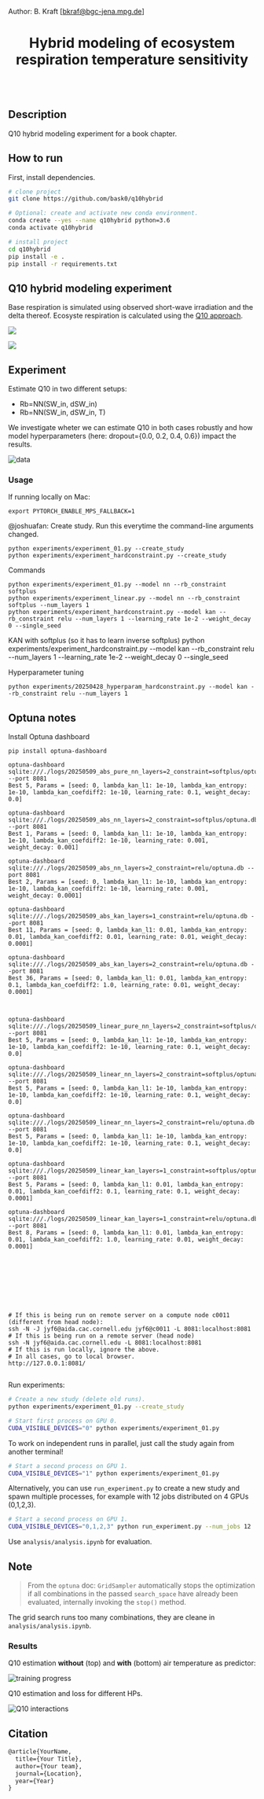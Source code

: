 
Author: B. Kraft [bkraf@bgc-jena.mpg.de]

<div align="center">

# Hybrid modeling of ecosystem respiration temperature sensitivity

</div><br><br>

## Description

Q10 hybrid modeling experiment for a book chapter.

## How to run

First, install dependencies.

```bash
# clone project
git clone https://github.com/bask0/q10hybrid

# Optional: create and activate new conda environment.
conda create --yes --name q10hybrid python=3.6
conda activate q10hybrid

# install project
cd q10hybrid
pip install -e .
pip install -r requirements.txt
```

## Q10 hybrid modeling experiment

Base respiration is simulated using observed short-wave irradiation and the delta thereof. Ecosyste respiration is calculated using the [Q10 approach](https://en.wikipedia.org/wiki/Q10_(temperature_coefficient)).

<img src="https://render.githubusercontent.com/render/math?math=Rb_\mathrm{syn} = f(W_\mathrm{in, pot}, \Delta SW_\mathrm{in, pot})"><br>

<img src="https://render.githubusercontent.com/render/math?math=RECO_\mathrm{syn} = Rb_\mathrm{syn} \cdot 1.5^{0.1 \cdot (TA - 15.0)}">

## Experiment

Estimate Q10 in two different setups:

* Rb=NN(SW_in, dSW_in)
* Rb=NN(SW_in, dSW_in, T)

We investigate wheter we can estimate Q10 in both cases robustly and how model hyperparameters (here: dropout={0.0, 0.2, 0.4, 0.6}) impact the results.

![data](/analysis/plots/data.png)

### Usage

If running locally on Mac:
```
export PYTORCH_ENABLE_MPS_FALLBACK=1
```

@joshuafan:
Create study. Run this everytime the command-line arguments changed.
```
python experiments/experiment_01.py --create_study
python experiments/experiment_hardconstraint.py --create_study

```

Commands
```
python experiments/experiment_01.py --model nn --rb_constraint softplus
python experiments/experiment_linear.py --model nn --rb_constraint softplus --num_layers 1
python experiments/experiment_hardconstraint.py --model kan --rb_constraint relu --num_layers 1 --learning_rate 1e-2 --weight_decay 0 --single_seed
```

KAN with softplus (so it has to learn inverse softplus)
python experiments/experiment_hardconstraint.py --model kan --rb_constraint relu --num_layers 1 --learning_rate 1e-2 --weight_decay 0 --single_seed


Hyperparameter tuning
```
python experiments/20250428_hyperparam_hardconstraint.py --model kan --rb_constraint relu --num_layers 1 
```


## Optuna notes

Install Optuna dashboard
```
pip install optuna-dashboard

optuna-dashboard sqlite:///./logs/20250509_abs_pure_nn_layers=2_constraint=softplus/optuna.db --port 8081
Best 5, Params = [seed: 0, lambda_kan_l1: 1e-10, lambda_kan_entropy: 1e-10, lambda_kan_coefdiff2: 1e-10, learning_rate: 0.1, weight_decay: 0.0]

optuna-dashboard sqlite:///./logs/20250509_abs_nn_layers=2_constraint=softplus/optuna.db --port 8081
Best 1, Params = [seed: 0, lambda_kan_l1: 1e-10, lambda_kan_entropy: 1e-10, lambda_kan_coefdiff2: 1e-10, learning_rate: 0.001, weight_decay: 0.001]

optuna-dashboard sqlite:///./logs/20250509_abs_nn_layers=2_constraint=relu/optuna.db --port 8081
Best 2, Params = [seed: 0, lambda_kan_l1: 1e-10, lambda_kan_entropy: 1e-10, lambda_kan_coefdiff2: 1e-10, learning_rate: 0.001, weight_decay: 0.0001]

optuna-dashboard sqlite:///./logs/20250509_abs_kan_layers=1_constraint=relu/optuna.db --port 8081
Best 11, Params = [seed: 0, lambda_kan_l1: 0.01, lambda_kan_entropy: 0.01, lambda_kan_coefdiff2: 0.01, learning_rate: 0.01, weight_decay: 0.0001]

optuna-dashboard sqlite:///./logs/20250509_abs_kan_layers=2_constraint=relu/optuna.db --port 8081
Best 36, Params = [seed: 0, lambda_kan_l1: 0.01, lambda_kan_entropy: 0.1, lambda_kan_coefdiff2: 1.0, learning_rate: 0.01, weight_decay: 0.0001]



optuna-dashboard sqlite:///./logs/20250509_linear_pure_nn_layers=2_constraint=softplus/optuna.db --port 8081
Best 5, Params = [seed: 0, lambda_kan_l1: 1e-10, lambda_kan_entropy: 1e-10, lambda_kan_coefdiff2: 1e-10, learning_rate: 0.1, weight_decay: 0.0]

optuna-dashboard sqlite:///./logs/20250509_linear_nn_layers=2_constraint=softplus/optuna.db --port 8081
Best 5, Params = [seed: 0, lambda_kan_l1: 1e-10, lambda_kan_entropy: 1e-10, lambda_kan_coefdiff2: 1e-10, learning_rate: 0.1, weight_decay: 0.0]

optuna-dashboard sqlite:///./logs/20250509_linear_nn_layers=2_constraint=relu/optuna.db --port 8081
Best 5, Params = [seed: 0, lambda_kan_l1: 1e-10, lambda_kan_entropy: 1e-10, lambda_kan_coefdiff2: 1e-10, learning_rate: 0.1, weight_decay: 0.0]

optuna-dashboard sqlite:///./logs/20250509_linear_kan_layers=1_constraint=softplus/optuna.db --port 8081
Best 5, Params = [seed: 0, lambda_kan_l1: 0.01, lambda_kan_entropy: 0.01, lambda_kan_coefdiff2: 0.1, learning_rate: 0.1, weight_decay: 0.0001]

optuna-dashboard sqlite:///./logs/20250509_linear_kan_layers=1_constraint=relu/optuna.db --port 8081
Best 8, Params = [seed: 0, lambda_kan_l1: 0.01, lambda_kan_entropy: 0.01, lambda_kan_coefdiff2: 1.0, learning_rate: 0.01, weight_decay: 0.0001]









# If this is being run on remote server on a compute node c0011 (different from head node):
ssh -N -J jyf6@aida.cac.cornell.edu jyf6@c0011 -L 8081:localhost:8081
# If this is being run on a remote server (head node)
ssh -N jyf6@aida.cac.cornell.edu -L 8081:localhost:8081
# If this is run locally, ignore the above.
# In all cases, go to local browser.
http://127.0.0.1:8081/


```



Run experiments:

```bash
# Create a new study (delete old runs).
python experiments/experiment_01.py --create_study
```

```bash
# Start first process on GPU 0.
CUDA_VISIBLE_DEVICES="0" python experiments/experiment_01.py
```

To work on independent runs in parallel, just call the study again from another terminal!

```bash
# Start a second process on GPU 1.
CUDA_VISIBLE_DEVICES="1" python experiments/experiment_01.py
```

Alternatively, you can use `run_experiment.py` to create a new study and spawn multiple processes, for example with 12 jobs distributed
on 4 GPUs (0,1,2,3). 
```bash
# Start a second process on GPU 1.
CUDA_VISIBLE_DEVICES="0,1,2,3" python run_experiment.py --num_jobs 12
```

Use `analysis/analysis.ipynb` for evaluation.

## Note

> From the `optuna` doc: `GridSampler` automatically stops the optimization if all combinations in the passed `search_space` have already been evaluated, internally invoking the `stop()` method.

The grid search runs too many combinations, they are cleane in `analysis/analysis.ipynb`.

### Results 

Q10 estimation **without** (top) and **with** (bottom) air temperature as predictor:

![training progress](/analysis/plots/q10_training.png)

Q10 estimation and loss for different HPs.

![Q10 interactions](/analysis/plots/q10_interactions.png)

## Citation

```tex
@article{YourName,
  title={Your Title},
  author={Your team},
  journal={Location},
  year={Year}
}
```
